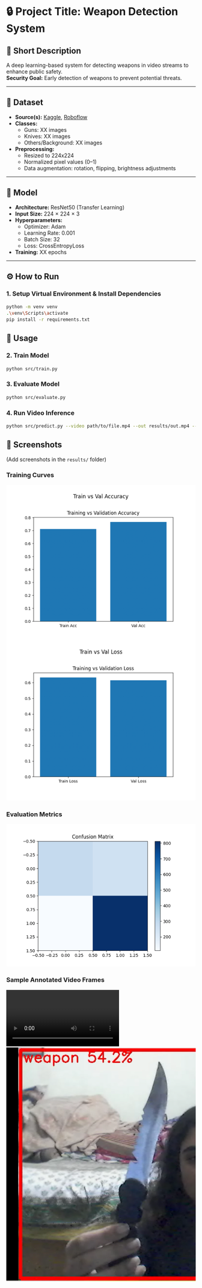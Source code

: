 # 🔒 Project Title: Weapon Detection System

## 📝 Short Description

A deep learning-based system for detecting weapons in video streams to enhance public safety.  
**Security Goal:** Early detection of weapons to prevent potential threats.

---

## 📂 Dataset

- **Source(s):** [Kaggle](https://www.kaggle.com/), [Roboflow](https://roboflow.com/)
- **Classes:**
  - Guns: XX images
  - Knives: XX images
  - Others/Background: XX images
- **Preprocessing:**
  - Resized to 224x224
  - Normalized pixel values (0–1)
  - Data augmentation: rotation, flipping, brightness adjustments

---

## 🧠 Model

- **Architecture:** ResNet50 (Transfer Learning)
- **Input Size:** 224 × 224 × 3
- **Hyperparameters:**
  - Optimizer: Adam
  - Learning Rate: 0.001
  - Batch Size: 32
  - Loss: CrossEntropyLoss
- **Training:** XX epochs

---

## ⚙️ How to Run

### 1. Setup Virtual Environment & Install Dependencies

```bash
python -m venv venv
.\venv\Scripts\activate
pip install -r requirements.txt
```

## 🚀 Usage

### 2. Train Model

```bash
python src/train.py
```

### 3. Evaluate Model

```bash
python src/evaluate.py
```

### 4. Run Video Inference

```bash
python src/predict.py --video path/to/file.mp4 --out results/out.mp4 --skip 3
```

## 📸 Screenshots

(Add screenshots in the `results/` folder)

### Training Curves

![Training Curve](results/training_plot.png)

### Evaluation Metrics

![Confusion Matrix](results/confusion_matrix.png)

### Sample Annotated Video Frames

![Annotated Frame 1](results/out.mp4)  
![Annotated Frame 2](results/frame.png)
